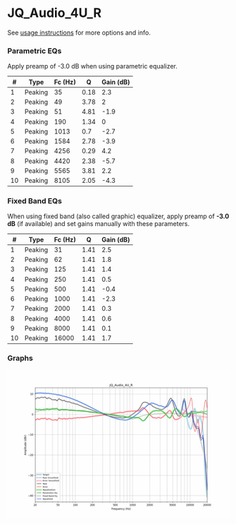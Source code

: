 # JQ_Audio_4U_R
See [usage instructions](https://github.com/jaakkopasanen/AutoEq#usage) for more options and info.

### Parametric EQs
Apply preamp of -3.0 dB when using parametric equalizer.

|   # | Type    |   Fc (Hz) |    Q |   Gain (dB) |
|-----|---------|-----------|------|-------------|
|   1 | Peaking |        35 | 0.18 |         2.3 |
|   2 | Peaking |        49 | 3.78 |         2   |
|   3 | Peaking |        51 | 4.81 |        -1.9 |
|   4 | Peaking |       190 | 1.34 |         0   |
|   5 | Peaking |      1013 | 0.7  |        -2.7 |
|   6 | Peaking |      1584 | 2.78 |        -3.9 |
|   7 | Peaking |      4256 | 0.29 |         4.2 |
|   8 | Peaking |      4420 | 2.38 |        -5.7 |
|   9 | Peaking |      5565 | 3.81 |         2.2 |
|  10 | Peaking |      8105 | 2.05 |        -4.3 |

### Fixed Band EQs
When using fixed band (also called graphic) equalizer, apply preamp of **-3.0 dB** (if available) and set gains manually with these parameters.

|   # | Type    |   Fc (Hz) |    Q |   Gain (dB) |
|-----|---------|-----------|------|-------------|
|   1 | Peaking |        31 | 1.41 |         2.5 |
|   2 | Peaking |        62 | 1.41 |         1.8 |
|   3 | Peaking |       125 | 1.41 |         1.4 |
|   4 | Peaking |       250 | 1.41 |         0.5 |
|   5 | Peaking |       500 | 1.41 |        -0.4 |
|   6 | Peaking |      1000 | 1.41 |        -2.3 |
|   7 | Peaking |      2000 | 1.41 |         0.3 |
|   8 | Peaking |      4000 | 1.41 |         0.6 |
|   9 | Peaking |      8000 | 1.41 |         0.1 |
|  10 | Peaking |     16000 | 1.41 |         1.7 |

### Graphs
![](./JQ_Audio_4U_R.png)
